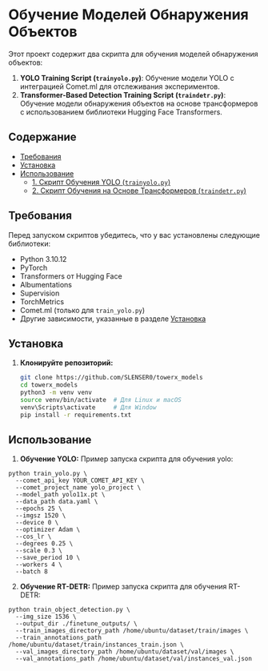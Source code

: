 # Обучение Моделей Обнаружения Объектов

Этот проект содержит два скрипта для обучения моделей обнаружения объектов:

1. **YOLO Training Script (`trainyolo.py`)**: Обучение модели YOLO с интеграцией Comet.ml для отслеживания экспериментов.
2. **Transformer-Based Detection Training Script (`traindetr.py`)**: Обучение модели обнаружения объектов на основе трансформеров с использованием библиотеки Hugging Face Transformers.

## Содержание

- [Требования](#требования)
- [Установка](#установка)
- [Использование](#использование)
  - [1. Скрипт Обучения YOLO (`trainyolo.py`)](#1-скрипт-обучения-yolo-trainyolopy)
  - [2. Скрипт Обучения на Основе Трансформеров (`traindetr.py`)](#2-скрипт-обучения-на-основе-трансформеров-traindetrpy)


## Требования

Перед запуском скриптов убедитесь, что у вас установлены следующие библиотеки:

- Python 3.10.12
- PyTorch
- Transformers от Hugging Face
- Albumentations
- Supervision
- TorchMetrics
- Comet.ml (только для `train_yolo.py`)
- Другие зависимости, указанные в разделе [Установка](#установка)

## Установка

1. **Клонируйте репозиторий:**

   ```bash
   git clone https://github.com/SLENSER0/towerx_models
   cd towerx_models
   python3 -m venv venv
   source venv/bin/activate  # Для Linux и macOS
   venv\Scripts\activate     # Для Window
   pip install -r requirements.txt

## Использование
1. **Обучение YOLO:**
Пример запуска скрипта для обучения yolo:
```
python train_yolo.py \
  --comet_api_key YOUR_COMET_API_KEY \
  --comet_project_name yolo_project \
  --model_path yolo11x.pt \
  --data_path data.yaml \
  --epochs 25 \
  --imgsz 1520 \
  --device 0 \
  --optimizer Adam \
  --cos_lr \
  --degrees 0.25 \
  --scale 0.3 \
  --save_period 10 \
  --workers 4 \
  --batch 8
```

2. **Обучение RT-DETR:**
Пример запуска скрипта для обучения RT-DETR:
```
python train_object_detection.py \
  --img_size 1536 \
  --output_dir ./finetune_outputs/ \
  --train_images_directory_path /home/ubuntu/dataset/train/images \
  --train_annotations_path /home/ubuntu/dataset/train/instances_train.json \
  --val_images_directory_path /home/ubuntu/dataset/val/images \
  --val_annotations_path /home/ubuntu/dataset/val/instances_val.json
```